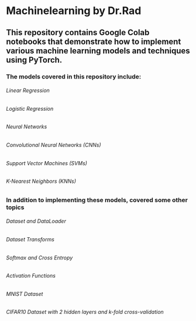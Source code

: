 # Machinelearning by Dr.Rad  


## This repository contains Google Colab notebooks that demonstrate how to implement various machine learning models and techniques using PyTorch. 

### The models covered in this repository include:  

###### Linear Regression  
###### Logistic Regression  
###### Neural Networks  
###### Convolutional Neural Networks (CNNs)  
###### Support Vector Machines (SVMs)  
###### K-Nearest Neighbors (KNNs)  

### In addition to implementing these models, covered some other topics  

###### Dataset and DataLoader  
###### Dataset Transforms  
###### Softmax and Cross Entropy  
###### Activation Functions  
###### MNIST Dataset  
###### CIFAR10 Dataset with 2 hidden layers and k-fold cross-validation  




